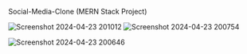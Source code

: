 Social-Media-Clone (MERN Stack Project)

![Screenshot 2024-04-23 201012](https://github.com/VinitaIsrani74/Social-Media-Clone-MERN-Stack-Project/assets/138797388/b56aa8db-08b9-441f-9f9b-b5e42d12ab05)
![Screenshot 2024-04-23 200754](https://github.com/VinitaIsrani74/Social-Media-Clone-MERN-Stack-Project/assets/138797388/1847ae24-e268-47ba-a0ed-a89aa118b25c)

![Screenshot 2024-04-23 200646](https://github.com/VinitaIsrani74/Social-Media-Clone-MERN-Stack-Project/assets/138797388/f579a228-8e79-4063-bfe5-d5edb7469294)
